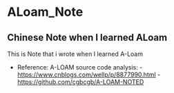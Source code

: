 # ALoam_Note
Chinese Note when I learned ALoam
---
This is Note that i wrote when I learned A-Loam
- Reference:
      A-LOAM source code analysis: 
      - https://www.cnblogs.com/wellp/p/8877990.html 
      - https://github.com/cgbcgb/A-LOAM-NOTED
